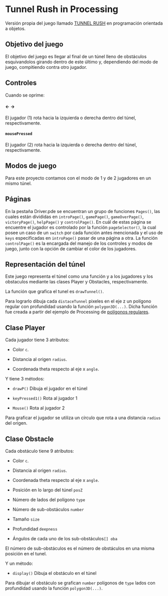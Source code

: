 # Tunnel Rush in Processing
Versión propia del juego llamado [TUNNEL RUSH](https://www.1001juegos.com/juego/color-tunnel)
en programación orientada a objetos.

## Objetivo del juego
  El objetivo del juego es llegar al final de un túnel lleno de obstáculos esquivandolos girando dentro de este último y, dependiendo del modo de juego,
  compitiendo contra otro jugador.

## Controles
Cuando se oprime:

  #### &larr; &rarr;
  El jugador (1) rota hacia la izquierda o derecha dentro del túnel, respectivamente.

  #### `mousePressed`
  El jugador (2) rota hacia la izquierda o derecha dentro del túnel, respectivamente.

## Modos de juego
Para este proyecto contamos con el modo de 1 y de 2 jugadores en un mismo túnel.

## Páginas
  En la pestaña Driver.pde se encuentran un grupo de funciones `Pages()`, las cuales están divididas en `introPage()`, `gamePage()`, `gameOverPage()`,  `victoryPage()`, `helpPage()` y `controlPage()`. En cuál de estas página se encuentre el jugador es controlado por la función `pageSelector()`, la cual posee un   caso de un `switch` por cada función antes mencionada y el uso de `keys` especificadas en `introPage()` pasar de una página a otra. La función `controlPage()`     es la encargada del manejo de los controles y modos de juego, junto con la opción de cambiar el color de los jugadores.

## Representación del túnel

Este juego representa el túnel como una función y a los jugadores y los obstaculos mediante las clases Player y Obstacles, respectivamente.

La función que grafica el tunel es `drawTunnel()`.

Para lograrlo dibuja cada `distaceTunnel` pixeles en el eje z un polígono regular con profundidad usando la función `polygon3D(...)`.
Dicha función fue creada a partir del ejemplo de Processing  de [polígonos regulares](https://processing.org/examples/regularpolygon.html).


## Clase Player

Cada jugador tiene 3 atributos:

+ Color `c`.

+ Distancia al origen `radius`.

+ Coordenada theta respecto al eje x `angle`.


Y tiene 3 métodos:

+ `drawP()` Dibuja el jugador en el túnel

+ `keyPressed1()` Rota al jugador 1

+ `Mouse()` Rota al jugador 2

Para graficar el jugador se utiliza un círculo que rota a una distancia `radius` del origen.


## Clase Obstacle

Cada obstáculo tiene 9 atributos:

+ Color `c`.

+ Distancia al origen `radius`.

+ Coordenada theta respecto al eje x `angle`.

+ Posición en lo largo del túnel `posZ`

+ Número de lados del polígono `type`

+ Número de sub-obstáculos `number`

+ Tamaño `size`

+ Profundidad `deepness`

+ Ángulos de cada uno de los sub-obstáculos`[] oba`

El número de sub-obstáculos es el número de obstáculos en una misma posición en el tunel.

Y un método:

+ `display()` Dibuja el obstáculo en el túnel

Para dibujar el obstáculo se grafican `number` polígonos de `type` lados con profundidad usando la función `polygon3D(...)`.
